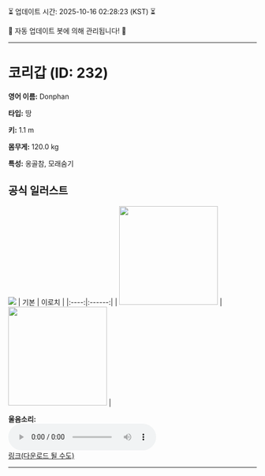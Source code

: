 
⏳ 업데이트 시간: 2025-10-16 02:28:23 (KST) ⏳

🤖 자동 업데이트 봇에 의해 관리됩니다! 🤖

---

# 코리갑 (ID: 232)
**영어 이름:** Donphan

**타입:** 땅

**키:** 1.1 m

**몸무게:** 120.0 kg

**특성:** 옹골참, 모래숨기

## 공식 일러스트
![](https://raw.githubusercontent.com/PokeAPI/sprites/master/sprites/pokemon/other/official-artwork/232.png)
| 기본 | 이로치 |
|:----:|:------:|
| <img src="http://play.pokemonshowdown.com/sprites/ani/donphan.gif" width="200"> | <img src="http://play.pokemonshowdown.com/sprites/ani-shiny/donphan.gif" width="200"> |

**울음소리:**<br><audio controls src="https://raw.githubusercontent.com/PokeAPI/cries/main/cries/pokemon/latest/232.ogg"></audio><br> [링크(다운로드 될 수도)](https://raw.githubusercontent.com/PokeAPI/cries/main/cries/pokemon/latest/232.ogg)


---
